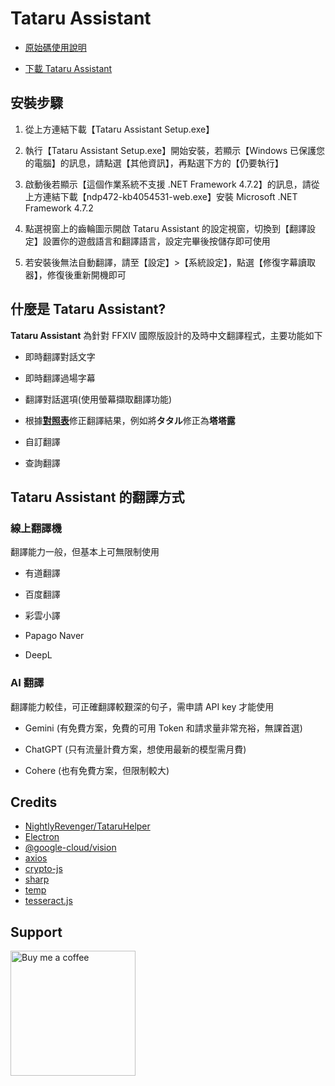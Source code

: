 # Tataru Assistant

- [原始碼使用說明](https://github.com/winw1010/tataru-assistant/blob/main/doc/README_SOURCE.md)

- [下載 Tataru Assistant](https://drive.google.com/drive/folders/14zjoUNzZTKgn2mCiAx6YJ14-fsd8M_I_?usp=drive_link)

## 安裝步驟

1. 從上方連結下載【Tataru Assistant Setup.exe】

2. 執行【Tataru Assistant Setup.exe】開始安裝，若顯示【Windows 已保護您的電腦】的訊息，請點選【其他資訊】，再點選下方的【仍要執行】

3. 啟動後若顯示【這個作業系統不支援 .NET Framework 4.7.2】的訊息，請從上方連結下載【ndp472-kb4054531-web.exe】安裝 Microsoft .NET Framework 4.7.2

4. 點選視窗上的齒輪圖示開啟 Tataru Assistant 的設定視窗，切換到【翻譯設定】設置你的遊戲語言和翻譯語言，設定完畢後按儲存即可使用

5. 若安裝後無法自動翻譯，請至【設定】>【系統設定】，點選【修復字幕讀取器】，修復後重新開機即可

## 什麼是 Tataru Assistant?

**Tataru Assistant** 為針對 FFXIV 國際版設計的及時中文翻譯程式，主要功能如下

- 即時翻譯對話文字

- 即時翻譯過場字幕

- 翻譯對話選項(使用螢幕擷取翻譯功能)

- 根據[**對照表**](https://github.com/winw1010/tataru-assistant-text)修正翻譯結果，例如將**タタル**修正為**塔塔露**

- 自訂翻譯

- 查詢翻譯

## Tataru Assistant 的翻譯方式

### 線上翻譯機

翻譯能力一般，但基本上可無限制使用

- 有道翻譯

- 百度翻譯

- 彩雲小譯

- Papago Naver

- DeepL

### AI 翻譯

翻譯能力較佳，可正確翻譯較艱深的句子，需申請 API key 才能使用

- Gemini (有免費方案，免費的可用 Token 和請求量非常充裕，無課首選)

- ChatGPT (只有流量計費方案，想使用最新的模型需月費)

- Cohere (也有免費方案，但限制較大)

## Credits

- [NightlyRevenger/TataruHelper](https://github.com/NightlyRevenger/TataruHelper)
- [Electron](https://www.electronjs.org/)
- [@google-cloud/vision](https://github.com/googleapis/nodejs-vision)
- [axios](https://github.com/axios/axios)
- [crypto-js](https://github.com/brix/crypto-js)
- [sharp](https://github.com/lovell/sharp)
- [temp](https://github.com/bruce/node-temp)
- [tesseract.js](https://github.com/naptha/tesseract.js#tesseractjs)

## Support

[<img src="https://github.com/winw1010/tataru-helper-node-v2/blob/main/src/html/img/bmc/bmc-button.png" alt="Buy me a coffee" width="200"/>](https://www.buymeacoffee.com/winw1010)
